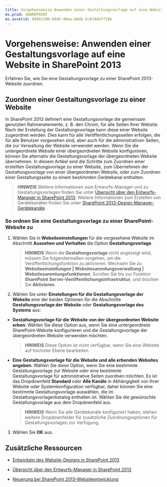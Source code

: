 ```yaml
---
title: Vorgehensweise Anwenden einer Gestaltungsvorlage auf eine Website in SharePoint 2013
ms.prod: SHAREPOINT
ms.assetid: 04861390-84d5-40ea-b0db-6c0748eff196
---
```



# Vorgehensweise: Anwenden einer Gestaltungsvorlage auf eine Website in SharePoint 2013
Erfahren Sie, wie Sie eine Gestaltungsvorlage zu einer SharePoint 2013-Website zuordnen.
## Zuordnen einer Gestaltungsvorlage zu einer Website

In SharePoint 2013 definiert eine Gestaltungsvorlage die gemeinsam genutzten Rahmenelemente, z. B. den Chrom, für alle Seiten Ihrer Website. Nach der Erstellung der Gestaltungsvorlage kann diese einer Website zugeordnet werden. Dies kann für alle Veröffentlichungsseiten erfolgen, die für alle Benutzer vorgesehen sind, aber auch für die administrativen Seiten, die zur Verwaltung der Website verwendet werden. Wenn Sie die untergeordnete Website einer übergeordneten Website konfigurieren, können Sie alternativ die Gestaltungsvorlage der übergeordneten Website übernehmen. In diesem Artikel sind die Schritte zum Zuordnen einer erstellten Gestaltungsvorlage zu einer Website, zum Übernehmen der Gestaltungsvorlage von einer übergeordneten Website, oder zum Zuordnen einer Gestaltungsseite zu einem bestimmten Gerätekanal enthalten.
  
    
    

> **HINWEIS**
> Weitere Informationen zum Entwurfs-Manager und zu Gestaltungsvorlagen finden Sie unter  [Übersicht über den Entwurfs-Manager in SharePoint 2013](overview-of-design-manager-in-sharepoint-2013.md). Weitere Informationen zum Erstellen von Gerätekanälen finden Sie unter  [SharePoint 2013-Design-Manager-Gerätekanäle](sharepoint-2013-design-manager-device-channels.md). 
  
    
    


### So ordnen Sie eine Gestaltungsvorlage zu einer SharePoint-Website zu


1.  Wählen Sie in **Websiteeinstellungen** für die vorgesehene Website im Abschnitt **Aussehen und Verhalten** die Option **Gestaltungsvorlage**.
    
    > **HINWEIS**
      > Wenn die **Gestaltungsvorlage** nicht angezeigt wird, müssen Sie folgendermaßen vorgehen, um die Veröffentlichungsfunktion zu aktivieren. Wechseln Sie zu **Websiteeinstellungen | Websitesammlungsverwaltung | Websitesammlungsfunktionen**. Scrollen Sie bis zur Funktion **SharePoint Server-Veröffentlichungsinfrastruktur**, und drücken Sie **Aktivieren**. 
2. Wählen Sie unter **Einstellungen für die Gestaltungsvorlage der Website** eine der beiden Optionen für die Abschnitte **Gestaltungsvorlage der Website** oder **Gestaltungsvorlage des Systems** aus:
    
  - **Gestaltungsvorlage für die Website von der übergeordneten Website erben**: Wählen Sie diese Option aus, wenn Sie eine untergeordnete SharePoint-Website konfigurieren und die Gestaltungsvorlage der übergeordneten Website verwenden möchten. 
    
    > **HINWEIS**
      > Diese Option ist nicht verfügbar, wenn Sie eine Website auf höchster Ebene bearbeiten. 
  - **Eine Gestaltungsvorlage für die Website und alle erbenden Websites angeben**: Wählen Sie diese Option, wenn Sie eine bestimmte Gestaltungsvorlage zur Website oder eine bestimmte Gestaltungsvorlage für administrative Seiten zuordnen möchten. Es ist das Dropdownfeld **Standard** oder **Alle Kanäle** in Abhängigkeit von Ihrer Website oder Systemkonfiguration verfügbar, daher können Sie eine bestimmte Gestaltungsvorlage auswählen, die im Gestaltungsvorlagenkatalog enthalten ist. Wählen Sie die gewünschte Gestaltungsvorlage aus dem Dropdownfeld aus.
    
    > **HINWEIS**
      > Wenn Sie alle Gerätekanäle konfiguriert haben, stehen weitere Dropdownfelder für zusätzliche Zuordnungsoptionen für Gestaltungsvorlagen zur Verfügung. 
3. Wählen Sie **OK** aus.
    
  

## Zusätzliche Ressourcen
<a name="bk_addresources"> </a>


-  [Entwickeln des Website-Designs in SharePoint 2013](develop-the-site-design-in-sharepoint-2013.md)
    
  
-  [Übersicht über den Entwurfs-Manager in SharePoint 2013](overview-of-design-manager-in-sharepoint-2013.md)
    
  
-  [Neuerung bei SharePoint 2013-Websiteentwicklung](what-s-new-with-sharepoint-2013-site-development.md)
    
  


